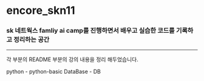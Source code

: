 # encore_skn11

### **sk 네트웍스 famliy ai camp를 진행하면서 배우고 실습한 코드를 기록하고 정리하는 공간**

---
각 부분의 README 부분의 강의 내용을 정리 해두었습니다. 

python - python-basic
DataBase - DB